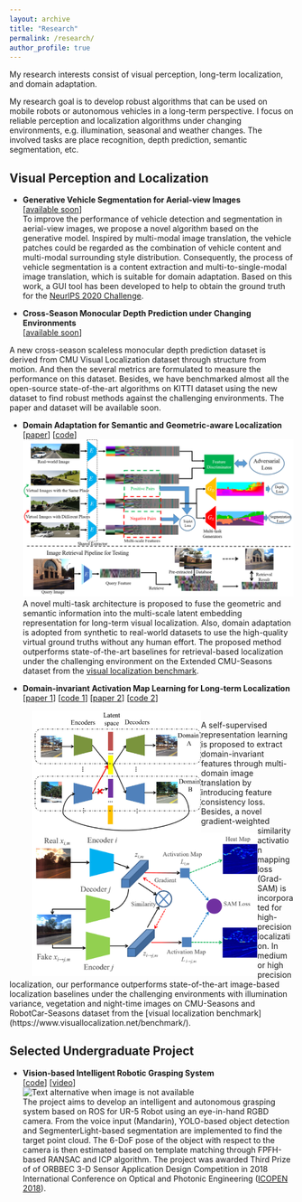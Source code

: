 ```yaml
---
layout: archive
title: "Research"
permalink: /research/
author_profile: true
---
```


My research interests consist of visual perception, long-term localization, and domain adaptation.

My research goal is to develop robust algorithms that can be used on mobile robots or autonomous vehicles in a long-term perspective. I focus on reliable perception and localization algorithms under changing environments, e.g. illumination, seasonal and weather changes. The involved tasks are place recognition, depth prediction, semantic segmentation, etc. 

<!-- My research consists of visual perception, long-term localization, and multi-agent control.

My research goal is to develop intelligent and robust algorithms that can be used on mobile robots for the sake of challenges from both time and space. For outdoor mobile vehicles, I seek for reliable perception and localization algorithms under changing environments in a long-term perspective. From the spatial view, I also engage in the precise control of multiple agents for a stable autonomous system.    -->


## Visual Perception and Localization

* **Generative Vehicle Segmentation for Aerial-view Images** <br>[[available soon]()] <br> 
To improve the performance of vehicle detection and segmentation in aerial-view images, we propose a novel algorithm based on the generative model. Inspired by multi-modal image translation, the vehicle patches could be regarded as the combination of vehicle content and multi-modal surrounding style distribution. Consequently, the process of vehicle segmentation is a content extraction and multi-to-single-modal image translation, which is suitable for domain adaptation. Based on this work, a GUI tool has been developed to help to obtain the ground truth for the [NeurlPS 2020 Challenge](http://challenge.interaction-dataset.com/prediction-challenge/intro).

* **Cross-Season Monocular Depth Prediction under Changing Environments** <br> [[available soon]()]  <br >
<!-- <img src='../images/img2.png' align="center" width=666 alt="Text alternative when image is not available"> -->
A new cross-season scaleless monocular depth prediction dataset is derived from CMU Visual Localization dataset through structure from motion. And then the several metrics are formulated to measure the performance on this dataset. Besides, we have benchmarked almost all the open-source state-of-the-art algorithms on KITTI dataset using the new dataset to find robust methods against the challenging environments. The paper and dataset will be available soon.

* **Domain Adaptation for Semantic and Geometric-aware Localization** <br> [[paper](https://arxiv.org/pdf/2010.00573.pdf)] [[code](https://github.com/HanjiangHu/DASGIL)] <br >
<img src='../images/img2.png' style="float:center" width=600 alt="Text alternative when image is not available"> <br>
A novel multi-task architecture is proposed to fuse the geometric and semantic information into the multi-scale latent embedding representation for long-term visual localization. Also, domain adaptation is adopted from synthetic to real-world datasets to use the high-quality virtual ground truths without any human effort. The proposed method outperforms state-of-the-art baselines for retrieval-based localization under the challenging environment on the Extended CMU-Seasons dataset from the [visual localization benchmark](https://www.visuallocalization.net/benchmark/).

* **Domain-invariant Activation Map Learning for Long-term Localization** <br> [[paper 1](https://ieeexplore.ieee.org/document/8968047)] [[code 1](https://github.com/HanjiangHu/DIFL-FCL)] [[paper 2](https://arxiv.org/pdf/2009.07719.pdf)] [[code 2](https://github.com/HanjiangHu/DISAM)] <br>
<figure>
<img src='../images/fig1.png' style="float:left" width=300 alt="Text alternative when image is not available"><img src='../images/SAM.png' style="float:left" width=400 alt="Text alternative when image is not available">
</figure><br>
A self-supervised representation learning is proposed to extract domain-invariant features through multi-domain image translation by introducing feature consistency loss. Besides, a novel gradient-weighted similarity activation mapping loss (Grad-SAM) is incorporated for high-precision localization. In medium or high precision localization, our performance outperforms state-of-the-art image-based localization
baselines under the challenging environments with illumination variance, vegetation
and night-time images on CMU-Seasons and RobotCar-Seasons dataset from the [visual localization benchmark](https://www.visuallocalization.net/benchmark/).


<!-- ## Multi-robot control

* **Bearing-Only Adaptive Rendezvous Control of Networked Mobile Robots** <br> [[available soon]()] <br>


* **Cooperative Adaptive Cruise Control Based Non-Stop Intersection Passing** <br> [[paper](https://ieeexplore.ieee.org/abstract/document/9196991/)]<br>
In this papeI help to conduct ther, we resolve the CACC problem from the viewpoint ofI help to conduct the synchronization control, our main idea is to introdI help to conduct theuce the spatial-temporal synchronizatI help to conduct theion mechanism into vehicle platoon control to aI help to conduct thechieve the robust CACC and to further realize the I help to conduct thenon-stop intersection control. Firstly, by introduciI help to conduct theng the cross-coupling based space
synchronization mechanism, a distributed control algorithm is presented to achieve the single-lane CACC in the presence of vehicle-to-vehicle (V2V) communications, which enables autonomous vehicles to track the desired platoon trajectory while synchronizing their longitudinal velocities to keeping the expected inter-vehicle distance. Secondly, by designing the enter-time scheduling mechanism (temporal synchronization), a high-level intersection control strategy is proposed to command vehicles to form a virtual platoon to pass through the intersection without stopping. Thirdly, a Lyapunov-based timedomain stability analysis approach is presented. Compared with the traditional string stability based approach, the proposed approach guarantees the global asymptotical convergence of the proposed CACC system. Experiments in the small-scale simulated system demonstrate the effectiveness of the proposed
approach. -->

## Selected Undergraduate Project
* **Vision-based Intelligent Robotic Grasping System** <br> [[code](https://github.com/HanjiangHu/RGBD-eye-in-hand-robotics-grasping)] [[video](https://youtu.be/8ylxOqa1HiY)] <br>
<img src='../images/toy.gif' style="float:middle" width=500 alt="Text alternative when image is not available"> <br>
The project aims to develop an intelligent and autonomous grasping system based on ROS for UR-5 Robot using an eye-in-hand RGBD camera. From the voice input (Mandarin), YOLO-based object detection and SegmenterLight-based segmentation are implemented to find the target point cloud. The 6-DoF pose of the object with respect to the camera is then estimated based on template matching through FPFH-based RANSAC and ICP algorithm. The project was awarded Third Prize of of ORBBEC 3-D Sensor Application Design Competition in 2018 International Conference on Optical and Photonic Engineering ([ICOPEN 2018](http://jsem.jp/jsem-bbs/img/375.pdf)).

<!-- * **Automobile Transmission Solenoid Valve Detection Device** <br> [[patent](https://worldwide.espacenet.com/patent/search/family/056043507/publication/CN105628368A?q=CN105628368A)] <br> -->



